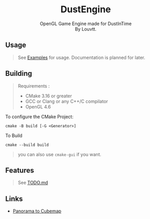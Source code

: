 <div align="center">

# DustEngine

OpenGL Game Engine made for DustInTime <br/>
By Louvtt.

</div>

## Usage

> See [Examples](./examples/) for usage. Documentation is planned for later.

## Building

> Requirements :
> - CMake 3.16 or greater
> - GCC or Clang or any C++/C compilator
> - OpenGL 4.6

To configure the CMake Project: 

```cmake -B build [-G <Generator>]```

To Build

```cmake --build build```

> you can also use `cmake-gui` if you want.

## Features

> See [TODO.md](./TODO.md)

## Links

- [Panorama to Cubemap](https://jaxry.github.io/panorama-to-cubemap/)